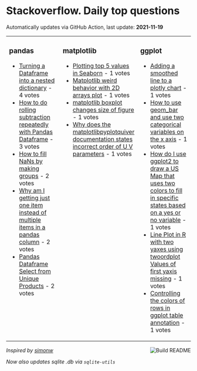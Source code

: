# Stackoverflow. Daily top questions 

Automatically updates via GitHub Action, last update: **<!-- date starts -->2021-11-19<!-- date ends -->**


<table><tr><td valign="top" width="33%">

### pandas
<!-- pandas starts -->
* [Turning a Dataframe into a nested dictionary](https://stackoverflow.com/questions/70039745/turning-a-dataframe-into-a-nested-dictionary) - 4 votes
* [How to do rolling subtraction repeatedly with Pandas Dataframe](https://stackoverflow.com/questions/70028650/how-to-do-rolling-subtraction-repeatedly-with-pandas-dataframe) - 3 votes
* [How to fill NaNs by making groups](https://stackoverflow.com/questions/70032123/how-to-fill-nans-by-making-groups) - 2 votes
* [Why am I getting just one item instead of multiple items in a pandas column](https://stackoverflow.com/questions/70028861/why-am-i-getting-just-one-item-instead-of-multiple-items-in-a-pandas-column) - 2 votes
* [Pandas Dataframe  Select from Unique Products](https://stackoverflow.com/questions/70028492/pandas-dataframe-select-from-unique-products) - 2 votes
<!-- pandas ends -->
</td><td valign="top" width="34%">


### matplotlib
<!-- matplotlib starts -->
* [Plotting top 5 values in Seaborn](https://stackoverflow.com/questions/70040421/plotting-top-5-values-in-seaborn) - 1 votes
* [Matplotlib weird behavior with 2D arrays plot](https://stackoverflow.com/questions/70037692/matplotlib-weird-behavior-with-2d-arrays-plot) - 1 votes
* [matplotlib boxplot changes size of figure](https://stackoverflow.com/questions/70033806/matplotlib-boxplot-changes-size-of-figure) - 1 votes
* [Why does the matplotlibpyplotquiver documentation states incorrect order of U V parameters](https://stackoverflow.com/questions/70028431/why-does-the-matplotlib-pyplot-quiver-documentation-states-incorrect-order-of-u) - 1 votes
<!-- matplotlib ends -->
</td><td valign="top" width="34%">


### ggplot
<!-- ggplot2 starts -->
* [Adding a smoothed line to a plotly chart](https://stackoverflow.com/questions/70037837/adding-a-smoothed-line-to-a-plotly-chart) - 1 votes
* [How to use geom_bar and use two categorical variables on the x axis](https://stackoverflow.com/questions/70038189/how-to-use-geom-bar-and-use-two-categorical-variables-on-the-x-axis) - 1 votes
* [How do I use ggplot2 to draw a US Map that uses two colors to fill in specific states based on a yes or no variable](https://stackoverflow.com/questions/70028644/how-do-i-use-ggplot2-to-draw-a-us-map-that-uses-two-colors-to-fill-in-specific-s) - 1 votes
* [Line Plot in R with two yaxes using twoordplot Values of first yaxis missing](https://stackoverflow.com/questions/70040459/line-plot-in-r-with-two-y-axes-using-twoord-plot-values-of-first-y-axis-missing) - 1 votes
* [Controlling the colors of rows in ggplot table annotation](https://stackoverflow.com/questions/70035033/controlling-the-colors-of-rows-in-ggplot-table-annotation) - 1 votes
<!-- ggplot2 ends -->
</td></tr></table>

<a href="https://github.com/hp0404/hp0404/actions"><img src="https://github.com/hp0404/hp0404/workflows/Build%20README/badge.svg" align="right" alt="Build README"></a> <p>*Inspired by  [simonw](https://github.com/simonw/simonw)*</p> <p> *Now also updates sqlite .db via `sqlite-utils`* </p>
